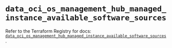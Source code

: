 # `data_oci_os_management_hub_managed_instance_available_software_sources`

Refer to the Terraform Registry for docs: [`data_oci_os_management_hub_managed_instance_available_software_sources`](https://registry.terraform.io/providers/oracle/oci/6.18.0/docs/data-sources/os_management_hub_managed_instance_available_software_sources).
